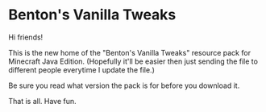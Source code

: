# Benton's Vanilla Tweaks

Hi friends!

This is the new home of the "Benton's Vanilla Tweaks" resource pack for Minecraft Java Edition.
(Hopefully it'll be easier then just sending the file to different people everytime I update the file.)

Be sure you read what version the pack is for before you download it. 

That is all. Have fun.
